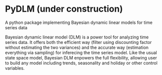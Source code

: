 # PyDLM (under construction)
A python package implementing Bayesian dynamic linear models for time series data

Bayesian dynamic linear model (DLM) is a power tool for analyzing time series data. It offers both the efficient way (filter using discounting factor without estimating the two variances) and the accurate way (estimation everything via sampling) for inferecing the time series model. Like the usual state space model, Bayesian DLM enpowers the full flexibility, allowing user to build any model including trends, seasonality and holiday or other control variables. 
